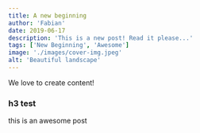 ```yaml
---
title: A new beginning
author: 'Fabian'
date: 2019-06-17
description: 'This is a new post! Read it please...'
tags: ['New Beginning', 'Awesome']
image: './images/cover-img.jpeg'
alt: 'Beautiful landscape'
---
```


We love to create content!

### h3 test

this is an awesome post
